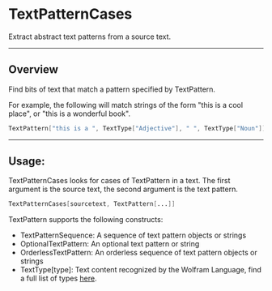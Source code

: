 # TextPatternCases

Extract abstract text patterns from a source text.

---
## Overview

Find bits of text that match a pattern specified by TextPattern.

For example, the following will match strings of the form "this is a cool place", or "this is a wonderful book".
```Mathematica
TextPattern["this is a ", TextType["Adjective"], " ", TextType["Noun"]]
```


---
## Usage:

TextPatternCases looks for cases of TextPattern in a text. The first argument is the source text, the second argument is the text pattern.

```Mathematica
TextPatternCases[sourcetext, TextPattern[...]]
```

TextPattern supports the following constructs:
* TextPatternSequence: A sequence of text pattern objects or strings
* OptionalTextPattern: An optional text pattern or string
* OrderlessTextPattern: An orderless sequence of text pattern objects or strings
* TextType[type]: Text content recognized by the Wolfram Language, find a full list of types [here](https://reference.wolfram.com/language/guide/TextContentTypes.html).

